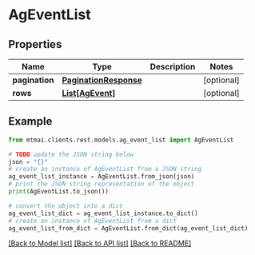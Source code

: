 # AgEventList


## Properties

Name | Type | Description | Notes
------------ | ------------- | ------------- | -------------
**pagination** | [**PaginationResponse**](PaginationResponse.md) |  | [optional] 
**rows** | [**List[AgEvent]**](AgEvent.md) |  | [optional] 

## Example

```python
from mtmai.clients.rest.models.ag_event_list import AgEventList

# TODO update the JSON string below
json = "{}"
# create an instance of AgEventList from a JSON string
ag_event_list_instance = AgEventList.from_json(json)
# print the JSON string representation of the object
print(AgEventList.to_json())

# convert the object into a dict
ag_event_list_dict = ag_event_list_instance.to_dict()
# create an instance of AgEventList from a dict
ag_event_list_from_dict = AgEventList.from_dict(ag_event_list_dict)
```
[[Back to Model list]](../README.md#documentation-for-models) [[Back to API list]](../README.md#documentation-for-api-endpoints) [[Back to README]](../README.md)


